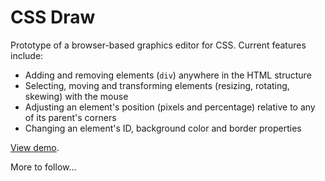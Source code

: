 # CSS Draw #

Prototype of a browser-based graphics editor for CSS. Current features include:

- Adding and removing elements (`div`) anywhere in the HTML structure
- Selecting, moving and transforming elements (resizing, rotating, skewing) with the mouse
- Adjusting an element's position (pixels and percentage) relative to any of its parent's corners
- Changing an element's ID, background color and border properties

[View demo](http://thachhoang.github.com/cssdraw/).

More to follow...
